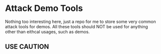 # Attack Demo Tools

Nothing too interesting here, just a repo for me to store some very common attack tools for demos.
All these tools should NOT be used for anything other than eithcal usages, such as demos.

## USE CAUTION
